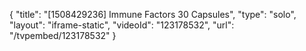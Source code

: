{
    "title": "[1508429236] Immune Factors  30 Capsules",
    "type": "solo",
    "layout": "iframe-static",
    "videoId": "123178532",
    "url": "\/tvpembed\/123178532"
}